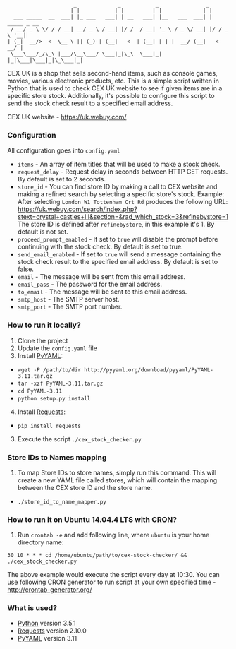 ```
                     _             _           _               _
                    | |           | |         | |             | |
  ___ _____  __  ___| |_ ___   ___| | __   ___| |__   ___  ___| | _____ _ __
 / __/ _ \ \/ / / __| __/ _ \ / __| |/ /  / __| '_ \ / _ \/ __| |/ / _ \ '__|
| (_|  __/>  <  \__ \ || (_) | (__|   <  | (__| | | |  __/ (__|   <  __/ |
 \___\___/_/\_\ |___/\__\___/ \___|_|\_\  \___|_| |_|\___|\___|_|\_\___|_|

```
CEX UK is a shop that sells second-hand items, such as console games, movies, various electronic products, etc.
This is a simple script written in Python that is used to check CEX UK website to see if given items are in a specific store stock.
Additionally, it's possible to configure this script to send the stock check result to a specified email address.

CEX UK website - https://uk.webuy.com/

### Configuration
All configuration goes into `config.yaml`
- `items` - An array of item titles that will be used to make a stock check.
- `request_delay` - Request delay in seconds between HTTP GET requests. By default is set to 2 seconds.
- `store_id` - You can find store ID by making a call to CEX website and making a refined search by selecting a specific store's stock.
Example:
After selecting `London W1 Tottenham Crt Rd` produces the following URL:
https://uk.webuy.com/search/index.php?stext=crystal+castles+III&section=&rad_which_stock=3&refinebystore=1
The store ID is defined after `refinebystore`, in this example it's 1.
By default is not set.
- `proceed_prompt_enabled` - If set to `true` will disable the prompt before continuing with the stock check. By default is set to true.
- `send_email_enabled` - If set to `true` will send a message containing the stock check result to the specified email address. By default is set to false.
- `email` - The message will be sent from this email address.
- `email_pass` - The password for the email address.
- `to_email` - The message will be sent to this email address.
- `smtp_host` - The SMTP server host.
- `smtp_port` - The SMTP port number.

### How to run it locally?
1. Clone the project
2. Update the `config.yaml` file
3. Install [PyYAML]:
 * `wget -P /path/to/dir http://pyyaml.org/download/pyyaml/PyYAML-3.11.tar.gz`
 * `tar -xzf PyYAML-3.11.tar.gz`
 * `cd PyYAML-3.11`
 * `python setup.py install`
4. Install [Requests]:
 * `pip install requests`
3. Execute the script `./cex_stock_checker.py`

### Store IDs to Names mapping
1. To map Store IDs to store names, simply run this command. This will create a new YAML file called stores, which will contain the mapping between the CEX store ID and the store name.
 * `./store_id_to_name_mapper.py`

### How to run it on Ubuntu 14.04.4 LTS with CRON?
1. Run `crontab -e` and add following line, where `ubuntu` is your home directory name:
```
30 10 * * * cd /home/ubuntu/path/to/cex-stock-checker/ && ./cex_stock_checker.py
```
The above example would execute the script every day at 10:30.
You can use following CRON generator to run script at your own specified time - http://crontab-generator.org/

### What is used?
- [Python] version 3.5.1
- [Requests] version 2.10.0
- [PyYAML] version 3.11

[Python]: <https://www.python.org/>
[PyYAML]: <http://pyyaml.org/>
[Requests]: <http://docs.python-requests.org/en/master/>